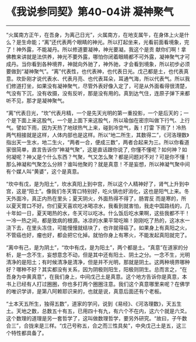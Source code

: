 # 《我说参同契》第40-04讲 凝神聚气

------

“火属南方正午，在吾身，为离己日光”，火属南方，在地支属午，在身体上火是什么？是生命能；“离”还代表两个眼睛的神光。所以打起坐来，光看前面看境象，完了！神外露，不能凝丹。所以修道要凝神，神光要凝。我这个是贡 献你们啊！拿佛教来讲就是法供养，神光不要外露，哪怕你闭着眼睛都不可外露，凝神聚气才可成丹。当你看到各种境界，神就向外驰了，神外驰，才会看到境象，所以初步必须要做到“凝神聚气”。“离”代表性，也代表神，也代表日光。戊己都是土，也代表真意。坎卦刚才说代表水、代表月亮、也代表耳朵，耳通气海，所以代表气。所以我们修道打坐，如果没有凝神聚气，尽管外表好像入定了，可是从外面看得很清楚，气没有下沉，没有收摄，没有反听，那是没有用的。真到达气住，连原子弹下来都听不见，那才是凝神聚气。

“离”代表日光，“坎”代表月精，一个是先天光明的第一重投影，一个是后天的；一个是下面上来这股气，一个是上面下来这股气，所以瑜伽在密宗叫做下行气、上行气。譬如下雨，因为天热了地球热气上来，碰到冷空气，轰！打雷 下雨了！冷热两气相接就是这样，人体内部也是这样。所以“地二所生，其数得二”，《河洛理数》指出天一生水，地二生火，“两者一合，便成三数”，两者合起来为三。所以你看道家很简单，直言告诉你“神凝气聚”，这是直话跟你说了, 你懂不懂呢？如何神？如何凝呢？神乂是个什么东西？气聚，气又怎么聚？都是问题对不对？可是你不懂！那么神凝和气聚怎么分辨？谁叫他聚的？就是真意！不是妄想，所以神凝气聚中间有个媒人叫“黄婆”，这个是真意。

“坎中有戊，是为阳土”，坎水真阳上到中宫，所以这个人精神好了，肾气上升到中宫，这是“阳土”。像我们冬天胃口特别好，吃火锅也好消化，这也是阳气上来。冬天外面冷，真正内热在里头；夏天阴火，外面热得不得了，肠胃反 而是寒的，所以夏天胃口不好。你们夏天喜欢吃冰喝凉水，我看到就害怕，我走中国路线的，几十年如一日，夏天喝热的水，冬天可以吃冰。什么饭后吃水果啊，这些我都不干！一冷一热之间，都是致病的根源。冰凉的水果平常吃嘛！刚刚吃了热的，这冰水一浇下去，在里头冻住，可能慢慢就结块了，也许就得癌了。如果身上有真阳之火，不管癌也好，瘤也好，都会把它化掉。就怕你身上有寒火，不能发起真阳就完了。

“离中有己，是为阴土”，“坎中有戊，是为阳土”，两个都是土。“真意”在道家的分析，是一念不生，妄想意念不动，但是其中还有阳土、阴土之分。一念不生，光明清净的是阳土；有时候清净是清净，但是并不光明，那就是阴土。这两种境界哪种好？哪种不好？其实都没有关系，因为阴极则阳生，阳极则阴生。总而言之，“在吾身为中黄真意”，在我们身上，中间戊己土是真意。这个地方告诉你是真意，本书上已经有人打过圈圈，你也多打两个圈圈注意。我们这个真意哪里来呢？在佛学的唯识学讲，是第八阿赖耶识来的，也就是说，真意后面还有个老板。

“土本天五所生，独得五数”，道家的学问，说到《易经》、《河洛理数》，天五生土。天地之数，总数五十有五，已用四十有九，有六个不在内，这六个就是六爻。这个数理的道理是另一套哲学了，这叫做数理哲学，要另外研究。“故曰，子午数合三”，合拢来是三样。“戊己号称五，合之而三性具矣”，中央戊己土是五，这三个特性都具备了。